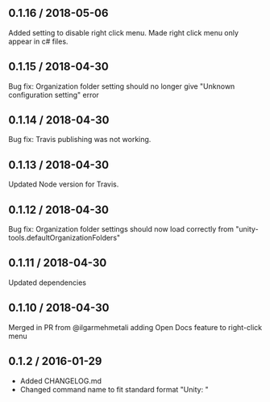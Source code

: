 0.1.16 / 2018-05-06
-------------------
Added setting to disable right click menu. Made right click menu only appear in c# files.

0.1.15 / 2018-04-30
-------------------
Bug fix: Organization folder setting should no longer give "Unknown configuration setting" error 

0.1.14 / 2018-04-30
-------------------
Bug fix: Travis publishing was not working.

0.1.13 / 2018-04-30
-------------------
Updated Node version for Travis.

0.1.12 / 2018-04-30
-------------------
Bug fix: Organization folder settings should now load correctly from "unity-tools.defaultOrganizationFolders"

0.1.11 / 2018-04-30
-------------------
Updated dependencies

0.1.10 / 2018-04-30
-------------------
Merged in PR from @ilgarmehmetali adding Open Docs feature to right-click menu

0.1.2 / 2016-01-29
-------------------
* Added CHANGELOG.md
* Changed command name to fit standard format "Unity: <Command>"